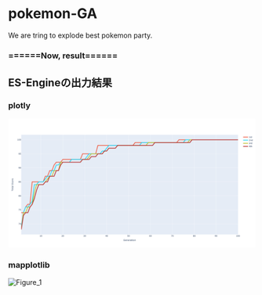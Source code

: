# pokemon-GA

We are tring to explode best pokemon party.

### ======Now, result======
## ES-Engineの出力結果
### plotly
![Figure_1](https://github.com/pokemon-GA/ES-Engine/blob/main/plotly.png)
### mapplotlib
![Figure_1](https://github.com/pokemon-GA/ES-Engine/assets/78744619/242587cc-a4f1-4727-9370-e30ebea93b55)
